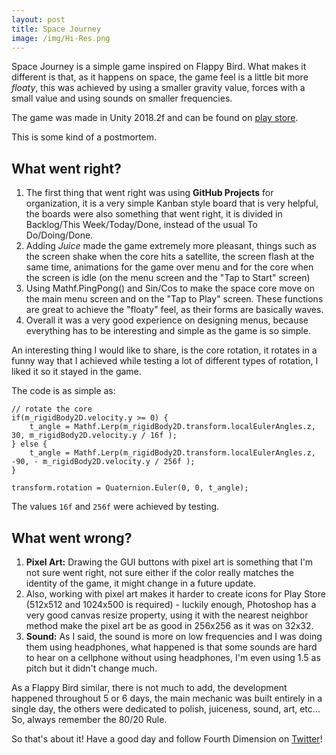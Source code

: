 ```yaml
---
layout: post
title: Space Journey
image: /img/Hi-Res.png
---
```


Space Journey is a simple game inspired on Flappy Bird. What makes it different is that, as it happens on space, the game feel is a little bit more *floaty*, this was achieved by using a smaller gravity value, forces with a small value and using sounds on smaller frequencies.

The game was made in Unity 2018.2f and can be found on [play store](https://play.google.com/store/apps/details?id=com.FourthDimension.SpaceJourney).

This is some kind of a postmortem.

## What went right?
1. The first thing that went right was using **GitHub Projects** for organization, it is a very simple Kanban style board that is very helpful, the boards were also something that went right, it is divided in Backlog/This Week/Today/Done, instead of the usual To Do/Doing/Done.
2. Adding *Juice* made the game extremely more pleasant, things such as the screen shake when the core hits a satellite, the screen flash at the same time, animations for the game over menu and for the core when the screen is idle (on the menu screen and the "Tap to Start" screen)
3. Using Mathf.PingPong() and Sin/Cos to make the space core move on the main menu screen and on the "Tap to Play" screen. These functions are great to achieve the "floaty" feel, as their forms are basically waves.
4. Overall it was a very good experience on designing menus, because everything has to be interesting and simple as the game is so simple.

An interesting thing I would like to share, is the core rotation, it rotates in a funny way that I achieved while testing a lot of different types of rotation, I liked it so it stayed in the game.

The code is as simple as:

```
// rotate the core
if(m_rigidBody2D.velocity.y >= 0) {
	t_angle = Mathf.Lerp(m_rigidBody2D.transform.localEulerAngles.z, 30, m_rigidBody2D.velocity.y / 16f );
} else {
	t_angle = Mathf.Lerp(m_rigidBody2D.transform.localEulerAngles.z, -90, - m_rigidBody2D.velocity.y / 256f );
}

transform.rotation = Quaternion.Euler(0, 0, t_angle);
```

The values `16f` and `256f` were achieved by testing.

## What went wrong?
1. **Pixel Art:** Drawing the GUI buttons with pixel art is something that I'm not sure went right, not sure either if the color really matches the identity of the game, it might change in a future update.
2. Also, working with pixel art makes it harder to create icons for Play Store (512x512 and 1024x500 is required) - luckily enough, Photoshop has a very good canvas resize property, using it with the nearest neighbor method make the pixel art be as good in 256x256 as it was on 32x32.
3. **Sound:** As I said, the sound is more on low frequencies and I was doing them using headphones, what happened is that some sounds are hard to hear on a cellphone without using headphones, I'm even using 1.5 as pitch but it didn't change much.

As a Flappy Bird similar, there is not much to add, the development happened throughout 5 or 6 days, the main mechanic was built entirely in a single day, the others were dedicated to polish, juiceness, sound, art, etc... So, always remember the 80/20 Rule.

So that's about it! Have a good day and follow Fourth Dimension on [Twitter](https://twitter.com/studio_fourth)!
